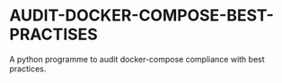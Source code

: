 # AUDIT-DOCKER-COMPOSE-BEST-PRACTISES
A python programme to audit docker-compose compliance with best practices.
